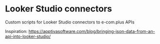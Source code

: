 # Looker Studio connectors

Custom scripts for Looker Studio connectors to e-com.plus APIs

Inspiration: https://apptivasoftware.com/blog/bringing-json-data-from-an-api-into-looker-studio/
